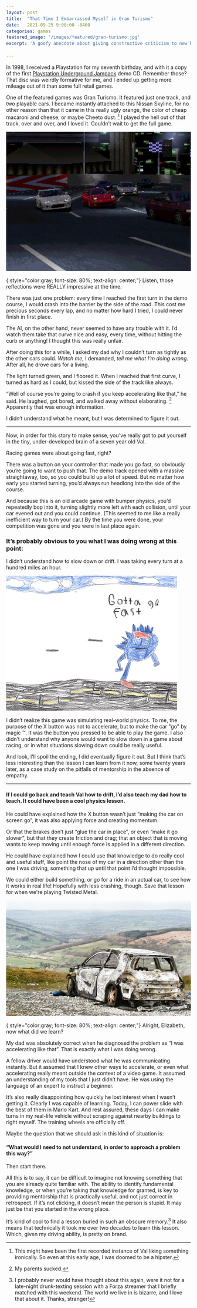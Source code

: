 ```yaml
---
layout: post
title:  "That Time I Embarrassed Myself in Gran Turismo"
date:   2021-09-25 9:00:00 -0400
categories: games
featured_image: '/images/featured/gran-turismo.jpg'
excerpt: 'A goofy anecdote about giving constructive criticism to new hobbyists.'

---
```


In 1998, I received a Playstation for my seventh birthday, and with it a copy of the first [Playstation Underground Jampack](https://en.wikipedia.org/wiki/Jampack) demo CD. Remember those? That disc was weirdly formative for me, and I ended up getting more mileage out of it than some full retail games.

One of the featured games was Gran Turismo. It featured just one track, and two playable cars. I became instantly attached to this Nissan Skyline, for no other reason than that it came in this really ugly orange, the color of cheap macaroni and cheese, or maybe Cheeto dust.  [^1] I played the hell out of that track, over and over, and I loved it. Couldn’t wait to get the full game.

![](/images/gran-turismo/night-map.jpg)

{:style="color:gray; font-size: 80%; text-align: center;"}
Listen, those reflections were REALLY impressive at the time.

There was just one problem: every time I reached the first turn in the demo course, I would crash into the barrier by the side of the road. This cost me precious seconds every lap, and no matter how hard I tried, I could never finish in first place.

The AI, on the other hand, never seemed to have any trouble with it. I’d watch them take that curve nice and easy, every time, without hitting the curb or anything! I thought this was really unfair.

After doing this for a while, I asked my dad why I couldn’t turn as tightly as the other cars could. *Watch me*, I demanded, *tell me what I’m doing wrong*. After all, he drove cars for a living.

The light turned green, and I floored it. When I reached that first curve, I turned as hard as I could, but kissed the side of the track like always.

“Well of course you’re going to crash if you keep accelerating like that,” he said. He laughed, got bored, and walked away without elaborating. [^2] Apparently that was enough information.

I didn’t understand what he meant, but I was determined to figure it out.

---

Now, in order for this story to make sense, you’ve really got to put yourself in the tiny, under-developed brain of a seven year old Val.

Racing games were about going fast, right?

There was a button on your controller that made you go fast, so obviously you’re going to want to push that. The demo track opened with a massive straightaway, too, so you could build up a lot of speed. But no matter how early you started turning, you’d always run headlong into the side of the course.

And because this is an old arcade game with bumper physics, you’d repeatedly bop into it, turning slightly more left with each collision, until your car evened out and you could continue. (This seemed to me like a really inefficient way to turn your car.) By the time you were done, your competition was gone and you were in last place again.

### It’s probably obvious to you what I was doing wrong at this point:

I didn’t understand how to slow down or drift. I was taking every turn at a hundred miles an hour.

![](/images/gran-turismo/sanic.gif)

I didn’t realize this game was simulating real-world physics. To me, the purpose of the X button was not to accelerate, but to make the car "go" by magic ™. It was the button you pressed to be able to play the game. I also didn’t understand why anyone would want to slow down in a game about racing, or in what situations slowing down could be really useful.

And look, I’ll spoil the ending, I did eventually figure it out. But I think that’s less interesting than the lesson I can learn from it now, some twenty years later, as a case study on the pitfalls of mentorship in the absence of empathy.

---

#### If I could go back and teach Val how to drift, I’d also teach my dad how to teach. It could have been a cool physics lesson.

He could have explained how the X button wasn’t just “making the car on screen go”, it was also applying force and creating momentum.

Or that the brakes don’t just “glue the car in place”, or even “make it go slower”, but that they create friction and drag; that an object that is moving wants to keep moving until enough force is applied in a different direction.

He could have explained how I could use that knowledge to do really cool and useful stuff, like point the nose of my car in a direction other than the one I was driving, something that up until that point I’d thought impossible.

We could either build something, or go for a ride in an actual car, to see how it works in real life! Hopefully with less crashing, though. Save that lesson for when we're playing Twisted Metal.

![](/images/gran-turismo/crash.jpg)

{:style="color:gray; font-size: 80%; text-align: center;"}
Alright, Elizabeth, now what did we learn?

My dad was absolutely correct when he diagnosed the problem as “I was accelerating like that”. That is exactly what I was doing wrong.

A fellow driver would have understood what he was communicating instantly. But it assumed that I knew other ways to accelerate, or even what accelerating really meant outside the context of a video game. It assumed an understanding of my tools that I just didn’t have. He was using the language of an expert to instruct a beginner.

It’s also really disappointing how quickly he lost interest when I wasn’t getting it. Clearly I was capable of learning.  Today, I can power slide with the best of them in Mario Kart. And rest assured, these days I can make turns in my real-life vehicle without scraping against nearby buildings to right myself. The training wheels are officially off.

Maybe the question that we should ask in this kind of situation is:

#### “What would I need to not understand, in order to approach a problem this way?”

Then start there.

All this is to say, it can be difficult to imagine not knowing something that you are already quite familiar with. The ability to identify fundamental knowledge, or when you’re taking that knowledge for granted, is key to providing mentorship that is practically useful, and not just correct in retrospect. If it’s not clicking, it doesn’t mean the person is stupid. It may just be that you started in the wrong place.

It’s kind of cool to find a lesson buried in such an obscure memory.[^3] It also means that technically it took me over two decades to learn this lesson. Which, given my driving ability, is pretty on brand.

[^1]: This might have been the first recorded instance of Val liking something ironically. So even at this early age, I was doomed to be a hipster.

[^2]: My parents sucked.

[^3]: I probably never would have thought about this again, were it not for a late-night drunk-texting session with a Forza streamer that I briefly matched with this weekend. The world we live in is bizarre, and I love that about it. Thanks, stranger!

